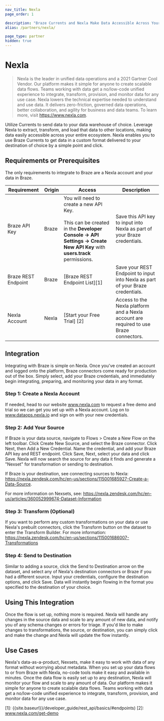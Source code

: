 ```yaml
---
nav_title: Nexla
page_order: 1

description: "Braze Currents and Nexla Make Data Accessible Across Your Entire Ecosystem to the Data Warehouse of Your Choice."
alias: /partners/nexla/

page_type: partner
hidden: true
---
```


# Nexla

> Nexla is the leader in unified data operations and a 2021 Gartner Cool Vendor. Our platform makes it simple for anyone to create scalable data flows. Teams working with data get a no/low-code unified experience to integrate, transform, provision, and monitor data for any use case. Nexla lowers the technical expertise needed to understand and use data. It delivers zero-friction, governed data operations, better collaboration, and agility for business and data teams. To learn more, visit https://www.nexla.com.

Utilize Currents to send data to your data warehouse of choice. Leverage Nexla to extract, transform, and load that data to other locations, making data easily accessible across your entire ecosystem. Nexla enables you to use Braze Currents to get data in a custom format delivered to your destination of choice by a simple point and click.

## Requirements or Prerequisites

The only requirements to integrate to Braze are a Nexla account and your data in Braze.

| Requirement | Origin | Access | Description |
|---|---|---|---|
| Braze API Key | Braze | You will need to create a new API Key.<br><br>This can be created in the __Developer Console -> API Settings -> Create New API Key__ with __users.track__ permissions. | Save this API key to input into Nexla as part of your Braze credentials. |
| Braze REST Endpoint | Braze | [Braze REST Endpoint List][1] | Save your REST Endpoint to input into Nexla as part of your Braze credentials. |
| Nexla Account | Nexla | [Start your Free Trial] [2] | Access to the Nexla platform and a Nexla account are required to use Braze connectors.

## Integration

Integrating with Braze is simple on Nexla. Once you've created an account and logged onto the platform, Braze connectors come ready for production out of the box. Simply select, add your Braze credentials, and immediately begin integrating, preparing, and monitoring your data in any format.

### Step 1: Create a Nexla Account

If needed, head to our website www.nexla.com to request a free demo and trial so we can get you set up with a Nexla account. Log on to www.dataops.nexla.io and sign on with your new credentials.

### Step 2: Add Your Source

If Braze is your data source, navigate to Flows > Create a New Flow on the left toolbar. Click Create New Source, and select the Braze connector. Click Next, then Add a New Credential. Name the credential, and add your Braze API key and REST endpoint. Click Save, Next, select your data and click Save. Nexla will now search the source for any data it finds and generate a "Nexset" for transformation or sending to destination.

If Braze is your destination, see connecting sources to Nexla: https://nexla.zendesk.com/hc/en-us/sections/115001685927-Create-a-Data-Source.

For more information on Nexsets, see: https://nexla.zendesk.com/hc/en-us/articles/360052999674-Dataset-Information

### Step 3: Transform (Optional)

If you want to perform any custom transformations on your data or use Nexla's prebuilt connectors, click the Transform button on the dataset to enter the Transform Builder. For more information: https://nexla.zendesk.com/hc/en-us/sections/115001686007-Transformations

### Step 4: Send to Destination

Similar to adding a source, click the Send to Destination arrow on the dataset, and select any of Nexla's destination connectors or Braze if you had a different source. Input your credentials, configure the destination options, and click Save. Data will instantly begin flowing in the format you specified to the destination of your choice.

## Using This Integration

Once the flow is set up, nothing more is required. Nexla will handle any changes in the source data and scale to any amount of new data, and notify you of any schema changes or errors for triage. If you'd like to make changes to transformations, the source, or destination, you can simply click and make the change and Nexla will update the flow instantly.


## Use Cases

Nexla's data-as-a-product, Nexsets, make it easy to work with data of any format without worrying about metadata. When you set up your data flows to or from Braze with Nexla, no-code tools make it easy and available in minutes. Once the data flow is easily set up to any destination, Nexla will monitor your flow and scale to any amount of data. Our platform makes it simple for anyone to create scalable data flows. Teams working with data get a no/low-code unified experience to integrate, transform, provision, and monitor data for any use case. 

[1]: {{site.baseurl}}/developer_guide/rest_api/basics/#endpoints)
[2]: www.nexla.com/get-demo
